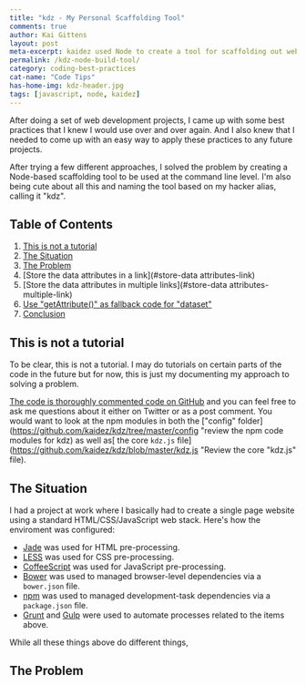 ```yaml
---
title: "kdz - My Personal Scaffolding Tool"
comments: true
author: Kai Gittens
layout: post
meta-excerpt: kaidez used Node to create a tool for scaffolding out web development projects. Includes a link to thoroughly commented code on GitHub.
permalink: /kdz-node-build-tool/
category: coding-best-practices
cat-name: "Code Tips"
has-home-img: kdz-header.jpg
tags: [javascript, node, kaidez]
---
```

After doing a set of web development projects, I came up with some best practices that I knew I would use over and over again. And I also knew that I needed to come up with an easy way to apply these practices to any future projects.

After trying a few different approaches, I solved the problem by creating a Node-based scaffolding tool to be used at the command line level. I'm also being cute about all this and naming the tool based on my hacker alias, calling it "kdz".

## Table of Contents
1. [This is not a tutorial](#not-a-tutorial)
2. [The Situation](#the-situation)
3. [The Problem](#the-problem)
4. [Store the data attributes in a link](#store-data attributes-link)
5. [Store the data attributes in multiple links](#store-data attributes-multiple-link)
6. [Use "getAttribute()" as fallback code for "dataset"](#getattribute-fallback)
7. [Conclusion](#conclusion)

<a name="not-a-tutorial"></a>
## This is not a tutorial

To be clear, this is not a tutorial. I may do tutorials on certain parts of the code in the future but for now, this is just my documenting my approach to solving a problem.

[The code is thoroughly commented code on GitHub](https://github.com/kaidez/kdz "See the kdz code on GitHub") and you can feel free to ask me questions about it either on Twitter or as a post comment. You would want to look at the npm modules in both the ["config" folder](https://github.com/kaidez/kdz/tree/master/config "review the npm code modules for kdz) as well as[ the core `kdz.js` file](https://github.com/kaidez/kdz/blob/master/kdz.js "Review the core "kdz.js" file).

<a name="the-situation"></a>
## The Situation

I had a project at work where I basically had to create a single page website using a standard HTML/CSS/JavaScript web stack. Here's how the enviroment was configured:

* [Jade](http://jade-lang.com/ "Review the Jade HTML template engine") was used for HTML pre-processing.
* [LESS](http://lesscss.org/ "Review the LESS pre-processor") was used for CSS pre-processing.
* [CoffeeScript](http://coffeescript.org/ "Review the CoffeeScript JS pre-processor") was used for JavaScript pre-processing.
* [Bower](http://bower.io/ "Review the Bower web package manager") was used to managed browser-level dependencies via a `bower.json` file.
* [npm](https://www.npmjs.com/ "Review the npm package manager for Node") was used to managed development-task dependencies via a `package.json` file.
* [Grunt](http://gruntjs.com/ "Review the Grunt task runnder") and [Gulp](http://gulpjs.com/ "Review the Gulp build system") were used to automate processes related to the items above.

While all these things above do different things,

<a name="the-problem"></a>
## The Problem
